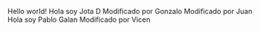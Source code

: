 Hello world!
Hola soy Jota D
Modificado por Gonzalo
Modificado por Juan
Hola soy Pablo Galan
Modificado por Vicen
